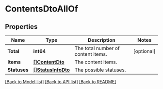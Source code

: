 # ContentsDtoAllOf

## Properties

Name | Type | Description | Notes
------------ | ------------- | ------------- | -------------
**Total** | **int64** | The total number of content items. | [optional] 
**Items** | [**[]ContentDto**](ContentDto.md) | The content items. | 
**Statuses** | [**[]StatusInfoDto**](StatusInfoDto.md) | The possible statuses. | 

[[Back to Model list]](../README.md#documentation-for-models) [[Back to API list]](../README.md#documentation-for-api-endpoints) [[Back to README]](../README.md)



